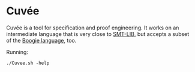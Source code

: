 # Cuvée

Cuvée is a tool for specification and proof engineering.
It works on an intermediate language that is very close to [SMT-LIB](smtlib.cs.uiowa.edu/),
but accepts a subset of the [Boogie language](https://github.com/boogie-org), too.

Running:

    ./Cuvee.sh -help
